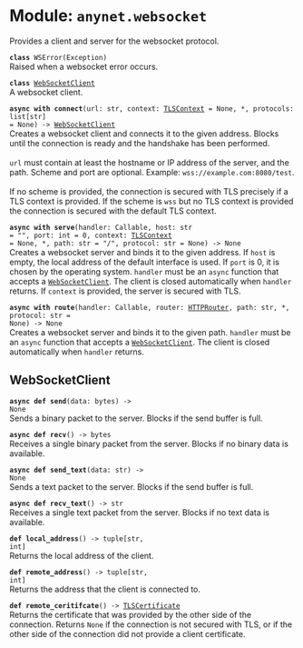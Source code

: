 
# Module: <code>anynet.websocket</code>

Provides a client and server for the websocket protocol.

<code>**class** WSError(Exception)</code><br>
<span class="docs">Raised when a websocket error occurs.</span>

<code>**class** [WebSocketClient](#websocketclient)</code><br>
<span class="docs">A websocket client.</span>

<code>**async with connect**(url: str, context: [TLSContext](../tls#tlscontext) = None, *, protocols: list[str] = None) -> [WebSocketClient](#websocketclient)</code><br>
<span class="docs">Creates a websocket client and connects it to the given address. Blocks until the connection is ready and the handshake has been performed.<br><br>`url` must contain at least the hostname or IP address of the server, and the path. Scheme and port are optional. Example: `wss://example.com:8080/test`.<br><br>If no scheme is provided, the connection is secured with TLS precisely if a TLS context is provided. If the scheme is `wss` but no TLS context is provided the connection is secured with the default TLS context.</span>

<code>**async with serve**(handler: Callable, host: str = "", port: int = 0, context: [TLSContext](../tls#tlscontext) = None, *, path: str = "/", protocol: str = None) -> None</code><br>
<span class="docs">Creates a websocket server and binds it to the given address. If `host` is empty, the local address of the default interface is used. If `port` is 0, it is chosen by the operating system. `handler` must be an `async` function that accepts a [`WebSocketClient`](#websocketclient). The client is closed automatically when `handler` returns. If `context` is provided, the server is secured with TLS.</span>

<code>**async with route**(handler: Callable, router: [HTTPRouter](../http#httprouter), path: str, *, protocol: str = None) -> None</code><br>
<span class="docs">Creates a websocket server and binds it to the given path. `handler` must be an `async` function that accepts a [`WebSocketClient`](#websocketclient). The client is closed automatically when `handler` returns.</span>

## WebSocketClient
<code>**async def send**(data: bytes) -> None</code><br>
<span class="docs">Sends a binary packet to the server. Blocks if the send buffer is full.</span>

<code>**async def recv**() -> bytes</code><br>
<span class="docs">Receives a single binary packet from the server. Blocks if no binary data is available.</span>

<code>**async def send_text**(data: str) -> None</code><br>
<span class="docs">Sends a text packet to the server. Blocks if the send buffer is full.</span>

<code>**async def recv_text**() -> str</code><br>
<span class="docs">Receives a single text packet from the server. Blocks if no text data is available.</span>

<code>**def local_address**() -> tuple[str, int]</code><br>
<span class="docs">Returns the local address of the client.</span>

<code>**def remote_address**() -> tuple[str, int]</code><br>
<span class="docs">Returns the address that the client is connected to.</span>

<code>**def remote_ceritifcate**() -> [TLSCertificate](#tlscertificate)</code><br>
<span class="docs">Returns the certificate that was provided by the other side of the connection. Returns `None` if the connection is not secured with TLS, or if the other side of the connection did not provide a client certificate.</span>
